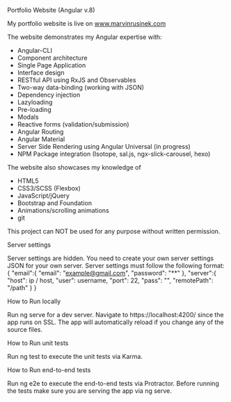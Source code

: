 Portfolio Website (Angular v.8)

My portfolio website is live on www.marvinrusinek.com

The website demonstrates my Angular expertise with:
   - Angular-CLI
   - Component architecture
   - Single Page Application
   - Interface design
   - RESTful API using RxJS and Observables
   - Two-way data-binding (working with JSON)
   - Dependency injection
   - Lazyloading
   - Pre-loading
   - Modals
   - Reactive forms (validation/submission)
   - Angular Routing
   - Angular Material
   - Server Side Rendering using Angular Universal (in progress)
   - NPM Package integration (Isotope, sal.js, ngx-slick-carousel, hexo)
   
The website also showcases my knowledge of    
   - HTML5
   - CSS3/SCSS (Flexbox)
   - JavaScript/jQuery
   - Bootstrap and Foundation
   - Animations/scrolling animations
   - git

This project can NOT be used for any purpose without written permission.

Server settings

Server settings are hidden. You need to create your own server settings JSON for your own server. Server settings must follow the following format:
{ "email":{ "email": "example@gmail.com", "password": "**" }, "server":{ "host": ip / host, "user": username, "port": 22, "pass": "", "remotePath": "/path" } }

How to Run locally

Run ng serve for a dev server. Navigate to https://localhost:4200/ since the app runs on SSL. The app will automatically reload if you change any of the source files.

How to Run unit tests

Run ng test to execute the unit tests via Karma.

How to Run end-to-end tests

Run ng e2e to execute the end-to-end tests via Protractor. Before running the tests make sure you are serving the app via ng serve.
